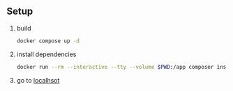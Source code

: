 ## Setup
1. build 
    ```bash 
    docker compose up -d
    ```
2. install dependencies 
    ```bash 
    docker run --rm --interactive --tty --volume $PWD:/app composer ìnstall --ignore-platform-reqs
    ```
3. go to [localhsot](http://localhost:8080/)

